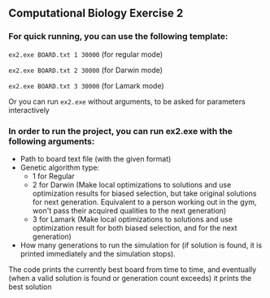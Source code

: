 ## Computational Biology Exercise 2

### For quick running, you can use the following template:

```ex2.exe BOARD.txt 1 30000``` (for regular mode)

```ex2.exe BOARD.txt 2 30000``` (for Darwin mode)

```ex2.exe BOARD.txt 3 30000``` (for Lamark mode)

Or you can run ```ex2.exe``` without arguments, to be asked for parameters interactively


### In order to run the project, you can run ex2.exe with the following arguments:
* Path to board text file (with the given format)
* Genetic algorithm type:
   * 1 for Regular
   * 2 for Darwin (Make local optimizations to solutions and use optimization results for biased selection, but take original solutions for next generation. Equivalent to a person working out in the gym, won't pass their acquired qualities to the next generation)
   * 3 for Lamark (Make local optimizations to solutions and use optimization result for both biased selection, and for the next generation)
* How many generations to run the simulation for (if solution is found, it is printed immediately and the simulation stops).

The code prints the currently best board from time to time, and eventually (when a valid solution is found or generation count exceeds) it prints the best solution


